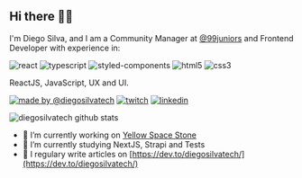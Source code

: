## Hi there 🧔🏾

I'm Diego Silva, and I am a Community Manager at [@99juniors](https://github.com/99juniors) and Frontend Developer with experience in:

![react](https://img.shields.io/badge/react%20-%2320232a.svg?&style=for-the-badge&logo=react&logoColor=%23ED145B)
![typescript](https://img.shields.io/badge/typescript%20-%2320232a.svg?&style=for-the-badge&logo=typescript&logoColor=%23ED145B)
![styled-components](https://img.shields.io/badge/styled--components%20-%2320232a.svg?&style=for-the-badge&logo=styled-components&logoColor=%23ED145B)
![html5](https://img.shields.io/badge/html%20-%2320232a.svg?&style=for-the-badge&logo=html5&logoColor=%23ED145B)
![css3](https://img.shields.io/badge/css%20-%2320232a.svg?&style=for-the-badge&logo=css3&logoColor=%23ED145B)


ReactJS, JavaScript, UX and UI.

[![made by @diegosilvatech](https://img.shields.io/badge/made%20by-Diego%20Silva-ED145B?style=for-the-badge)](https://linktr.ee/diegosilvatech)
[![twitch](https://img.shields.io/badge/twitch-@diegosilvatech-6441a5?style=for-the-badge&logo=twitch)](https://www.twitch.tv/diegosilvatech)
[![linkedin](https://img.shields.io/badge/linkedin-@diegosilvatech-0e76a8?style=for-the-badge&logo=linkedin)](https://linkedin.com/in/diegosilvatech)


![diegosilvatech github stats](https://github-readme-stats.vercel.app/api?username=diegosilvatech&count_private=true&hide=issues,contribs&show_icons=true&title_color=ED145B&icon_color=ED145B&text_color=FFFFFF&bg_color=171717)

- 🔭 I’m currently working on [Yellow Space Stone](https://www.linkedin.com/company/yellowspacestone/)
- 🌱 I’m currently studying NextJS, Strapi and Tests
- 📝 I regulary write articles on [https://dev.to/diegosilvatech/](https://dev.to/diegosilvatech/)
